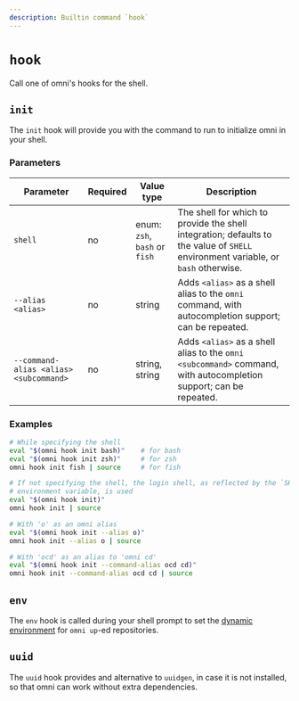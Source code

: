 ```yaml
---
description: Builtin command `hook`
---
```


# `hook`

Call one of omni's hooks for the shell.

## `init`

The `init` hook will provide you with the command to run to initialize omni in your shell.

### Parameters

| Parameter       | Required | Value type | Description                                         |
|-----------------|----------|------------|-----------------------------------------------------|
| `shell` | no | enum: `zsh`, `bash` or `fish` | The shell for which to provide the shell integration; defaults to the value of `SHELL` environment variable, or `bash` otherwise. |
| `--alias <alias>` | no | string | Adds `<alias>` as a shell alias to the `omni` command, with autocompletion support; can be repeated. |
| `--command-alias <alias> <subcommand>` | no | string, string | Adds `<alias>` as a shell alias to the `omni <subcommand>` command, with autocompletion support; can be repeated. |

### Examples

```bash
# While specifying the shell
eval "$(omni hook init bash)"    # for bash
eval "$(omni hook init zsh)"     # for zsh
omni hook init fish | source     # for fish

# If not specifying the shell, the login shell, as reflected by the `SHELL`
# environment variable, is used
eval "$(omni hook init)"
omni hook init | source

# With 'o' as an omni alias
eval "$(omni hook init --alias o)"
omni hook init --alias o | source

# With 'ocd' as an alias to 'omni cd'
eval "$(omni hook init --command-alias ocd cd)"
omni hook init --command-alias ocd cd | source
```

## `env`

The `env` hook is called during your shell prompt to set the [dynamic environment](/reference/dynamic-environment) for `omni up`-ed repositories.

## `uuid`

The `uuid` hook provides and alternative to `uuidgen`, in case it is not installed, so that omni can work without extra dependencies.
